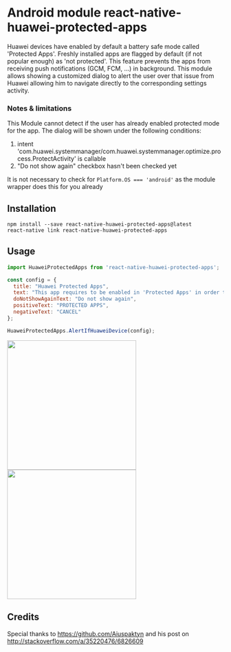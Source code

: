 # Android module react-native-huawei-protected-apps
Huawei devices have enabled by default a battery safe mode called 'Protected Apps'. Freshly installed apps are flagged by default (if not popular enough) as 'not protected'. This feature prevents the apps from receiving push notifications (GCM, FCM, ...) in background. This module allows showing a customized dialog to alert the user over that issue from Huawei allowing him to navigate directly to the corresponding settings activity.

### Notes & limitations

This Module cannot detect if the user has already enabled protected mode for the app. The dialog will be shown under the following conditions:

1. intent 'com.huawei.systemmanager/com.huawei.systemmanager.optimize.process.ProtectActivity' is callable
2. "Do not show again" checkbox hasn't been checked yet

It is not necessary to check for ```Platform.OS === 'android'``` as the module wrapper does this for you already

## Installation

```
npm install --save react-native-huawei-protected-apps@latest
react-native link react-native-huawei-protected-apps
```
  
## Usage

```javascript
import HuaweiProtectedApps from 'react-native-huawei-protected-apps';

const config = {
  title: "Huawei Protected Apps",
  text: "This app requires to be enabled in 'Protected Apps' in order to receive push notifcations",
  doNotShowAgainText: "Do not show again",
  positiveText: "PROTECTED APPS",
  negativeText: "CANCEL"
};

HuaweiProtectedApps.AlertIfHuaweiDevice(config);
```
<img src="screenshots/screen1.png?raw=tru" width="300px" />
<img src="screenshots/screen2.png?raw=tru" width="300px" />
  
## Credits
Special thanks to https://github.com/Aiuspaktyn and his post on http://stackoverflow.com/a/35220476/6826609
